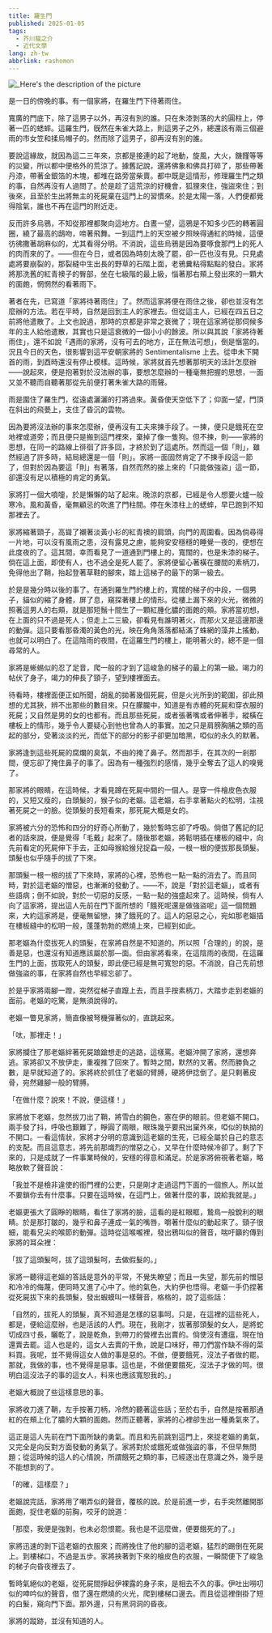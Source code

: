 ```yaml
---
title: 羅生門
published: 2025-01-05
tags:
  - 芥川龍之介
  - 近代文學
lang: zh-tw
abbrlink: rashomon
---
```


![_Here's the description of the picture](https://image.radishzz.cc/picsmaller/06.webp)

是一日的傍晚的事。有一個家將，在羅生門下待著雨住。

寬廣的門底下，除了這男子以外，再沒有別的誰。只在朱漆剝落的大的圓柱上，停著一匹的蟋蟀。這羅生門，旣然在朱雀大路上，則這男子之外，總還該有兩三個避雨的市女笠和揉烏帽子的。然而除了這男子，卻再沒有別的誰。

要說這緣故，就因為這二三年來，京都是接連的起了地動，旋風，大火，饑饉等等的災變，所以都中便格外的荒涼了。據舊記說，還將佛象和佛具打碎了，那些帶著丹漆，帶著金銀箔的木塊，都堆在路旁當柴賣。都中既是這情形，修理羅生門之類的事，自然再沒有人過問了。於是趁了這荒涼的好機會，狐狸來住，強盜來住；到後來，且至於生出將無主的死屍棄在這門上的習慣來。於是太陽一落，人們便都覺得陰氣，誰也不再在這門的附近走。

反而許多烏鴉，不知從那裡都聚向這地方。白晝一望，這鴉是不知多少匹的轉著圓圈，繞了最高的鴟吻，啼著飛舞。一到這門上的天空被夕照映得通紅的時候，這便彷彿撒著胡麻似的，尤其看得分明。不消說，這些烏鴉是因為要啄食那門上的死人的肉而來的了。——但在今日，或者因為時刻太晚了罷，卻一匹也沒有見。只見處處將要崩裂的，那裂縫中生出長的野草的石階上面，老鴉糞粘得點點的發白。家將將那洗舊的紅青襖子的臀部，坐在七級階的最上級，惱著那右頰上發出來的一顆大的面皰，惘惘然的看著雨下。

著者在先，已寫道「家將待著雨住」了。然而這家將便在雨住之後，卻也並沒有怎麼辦的方法。若在平時，自然是回到主人的家裡去。但從這主人，已經在四五日之前將他遣散了。上文也說過，那時的京都是非常之衰微了；現在這家將從那伺候多年的主人給他遣散，其實也只是這衰微的一個小小的餘波。所以與其說「家將待著雨住」，還不如說「遇雨的家將，沒有可去的地方，正在無法可想」，倒是愜當的。況且今日的天色，很影響到這平安朝家將的 Sentimentalisme 上去。從申未下開首的雨，到酉時還沒有停止模樣。這時候，家將就首先想著那明天的活計怎麼辦——說起來，便是抱著對於沒法辦的事，要想怎麼辦的一種毫無把握的思想，一面又並不聽而自聽著那從先前便打著朱雀大路的雨聲。

雨是圍住了羅生門，從遠處灑灑的打將過來。黃昏使天空低下了；仰面一望，門頂在斜出的飛甍上，支住了昏沉的雲物。

因為要將沒法辦的事來怎麼辦，便再沒有工夫來揀手段了。一揀，便只是餓死在空地裡或道旁；而且便只是搬到這門裡來，棄掉了像一隻狗。但不揀，則——家將的思想，在同一的路線上徘徊了許多回，才終於到了這處所。然而這一個「則」，雖然經過了許多時，結局總還是一個「則」。家將一面固然肯定了不揀手段這一節了，但對於因為要這「則」有著落，自然而然的接上來的「只能做強盜」這一節，卻還沒有足以積極的肯定的勇氣。

家將打一個大噴嚏，於是懶懶的站了起來。晚涼的京都，已經是令人想要火爐一般寒冷。風和黃昏，毫無顧忌的吹進了門柱間。停在朱漆柱上的蟋蟀，早已跑到不知那裡去了。

家將縮著頸子，高聳了襯著淡黃小衫的紅青襖的肩頭，向門的周圍看。因為倘尋得一片地，可以沒有風雨之患，沒有露見之慮，能夠安安穩穩的睡覺一夜的，便想在此度夜的了。這其間，幸而看見了一道通到門樓上的，寬闊的，也是朱漆的梯子。倘在這上面，即使有人，也不過全是死人罷了。家將便留心著橫在腰間的素柄刀，免得他出了鞘，抬起登著草鞋的腳來，踏上這梯子的最下的第一級去。

於是是幾分時以後的事了。在通到羅生門的樓上的，寬闊的梯子的中段，一個男子，貓似的縮了身體，屏了息，窺探著樓上的情形。從樓上漏下來的火光，微微的照著這男人的右頰，就是那短鬚十間生了一顆紅腫化膿的面皰的頰。家將當初想，在上面的只不過是死人；但走上二三級，卻看見有誰明著火，而那火又是這邊那邊的動彈。這只要看那昏濁的黃色的光，映在角角落落都結滿了蛛網的藻井上搖動，也就可以明白了。在這陰雨的夜間，在這羅生門的樓上，能明著火的，總不是一個尋常的人。

家將是蜥蜴似的忍了足音，爬一般的才到了這峻急的梯子的最上的第一級。竭力的帖伏了身子，竭力的伸長了頸子，望到樓裡面去。

待看時，樓裡面便正如所聞，胡亂的拋著幾個死屍，但是火光所到的範圍，卻此預想的尤其狹，辨不出那些的數目來。只在朦朧中，知道是有赤體的死屍和穿衣服的死屍；又自然是男的女的也都有。而且那些死屍，或者張著嘴或者伸著手，縱橫在樓板上的情形，幾乎令人要疑心到他也曾為人的事實。加之只是肩膀胸脯之類的高起的部分，受著淡淡的光，而低下的部分的影子卻更加暗黑，啞似的永久的默著。

家將逢到這些死屍的腐爛的臭氣，不由的掩了鼻子。然而那手，在其次的一剎那間，便忘卻了掩住鼻子的事了。因為有一種強烈的感情，幾乎全奪去了這人的嗅覺了。

那家將的眼睛，在這時候，才看見蹲在死屍中間的一個人。是穿一件檜皮色衣服的，又短又瘦的，白頭髮的，猴子似的老嫗。這老嫗，右手拿著點火的松明，注視著死屍之一的臉。從頭髮的長短看來，那死屍大概是女的。

家將被六分的恐怖和四分的好奇心所動了，幾於暫時忘卻了呼吸。倘借了舊記的記者的話來說，便是覺得「毛戴」起來了。隨後那老嫗，將鬆明插在樓板的縫中，向先前看定的死屍伸下手去，正如母猴給猴兒捉蝨一般，一根一根的便拔那長頭髮。頭髮也似乎隨手的拔了下來。

那頭髮一根一根的拔了下來時，家將的心裡，恐怖也一點一點的消去了。而且同時，對於這老嫗的憎惡，也漸漸的發動了。——不，說是「對於這老嫗」，或者有些語病；倒不如說，對於一切惡的反感，一點一點的強盛起來了。這時候，倘有人向了這家將，提出這人先前在門下面所想的「餓死呢還是做強盜呢」這一個問題來，大約這家將是，便毫無留戀，揀了餓死的了。這人的惡惡之心，宛如那老嫗插在樓板縫中的松明一般，蓬蓬勃勃的燃燒上來，已經到如此。

那老嫗為什麼拔死人的頭髮，在家將自然是不知道的。所以照「合理的」的說，是善是惡，也還沒有知道應該屬於那—面。但由家將看來，在這陰雨的夜間，在這羅生門的上面，拔取死人的頭髮，即此便已經是無可寬恕的惡。不消說，自己先前想做強盜的事，在家將自然也早經忘卻了。

於是乎家將兩腳一蹬，突然從梯子直躥上去，而且手按素柄刀，大踏步走到老嫗的面前。老嫗的吃驚，是無須說得的。

老嫗一瞥見家將，簡直像被弩機彈著似的，直跳起來。

「呔，那裡走！」

家將攔住了那老嫗絆著死屍踉蹌想走的逃路，這樣罵。老嫗沖開了家將，還想奔逃。家將卻又不放伊走，重複推了回來了。暫時之間，默然的叉著。然而勝負之數，是早就知道了的。家將終於抓住了老嫗的臂膊，硬將伊捻倒了。是只剩著皮骨，宛然雞腳一般的臂膊。

「在做什麼？說來！不說，便這樣！」

家將放下老嫗，忽然拔刀出了鞘，將雪白的鋼色，塞在伊的眼前。但老嫗不開口。兩手發了抖，呼吸也艱難了，睜圓了兩眼，眼珠幾乎要飛出窠外來，啞似的執拗的不開口。一看這情狀，家將才分明的意識到這老嫗的生死，已經全屬於自己的意志的支配。而且這意志，將先前那熾烈的憎惡之心，又早在什麼時候冷卻了。剩了下來的，只是成就了一件事業時候的，安穩的得意和滿足。於是家將俯視著老嫗，略略放軟了聲音說：

「我並不是檢非違使的衙門裡的公吏，只是剛才走過這門下面的一個旅人。所以並不要鎖你去有什麼事。只要在這時候，在這門上，做著什麼的事，說給我就是。」

老嫗更張大了圓睜的眼睛，看住了家將的臉，這看的是紅眼眶，鷙鳥一般銳利的眼睛。於是那打皺的，幾乎和鼻子連成一氣的嘴唇，嚼著什麼似的動起來了。頸子很細，能看兄尖的喉節的動彈。這時從這喉嚨裡，發出鴉叫似的聲音，喘吁籲的傳到家將的耳朵裡：

「拔了這頭髮呵，拔了這頭髮呵，去做假髮的。」

家將一聽得這老嫗的答話是意外的平常，不覺失瞭望；而且一失望，那先前的憎惡和冷冷的侮蔑，便同時又進了心中了。他的氣色，大約伊也悟得。老嫗一手仍捏著從死屍拔下來的長頭髮，發出蝦蟆叫一樣聲音，格格的，說了這些話：

「自然的，拔死人的頭髮，真不知道是怎樣的惡事呵。只是，在這裡的這些死人，都是，便給這麼辦，也是活該的人們。現在，我剛才，拔著那頭髮的女人，是將蛇切成四寸長，曬乾了，說是乾魚，到帶刀的營裡去出賣的。倘使沒有遭瘟，現在怕還賣去罷。這人也是的，這女人去賣的干魚，說是口味好，帶刀們當作缺不得的菜料買。我呢，並不覺得這女人做的事是惡的。不做，便要餓死，沒法子者做的罷。那就，我做的事，也不覺得是惡事。這也是，不做便要餓死，沒法子才做的呵。很明白這沒法子的事的這女人，料來也應該寬恕我的。」

老嫗大概說了些這樣意思的事。

家將收刀進了鞘，左手按著刀柄，冷然的聽著這些話；至於右手，自然是按著那通紅的在頰上化了膿的大顆的面皰。然而正聽著，家將的心裡卻生出一種勇氣來了。

這正是這人先前在門下面所缺的勇氣。而且和先前跳到這門上，來捉老嫗的勇氣，又完全是向反對方面發動的勇氣了。家將對於或餓死或做強盜的事，不但早無問題；從這時候的這人的心情說，所謂餓死之類的事，已經逐出在意識之外，幾乎是不能想到的了。

「的確，這樣麼？」

老嫗說完話，家將用了嘲弄似的聲音，覆核的說。於是前進一步，右手突然離開那面皰，捉住老嫗的前胸，咬牙的說道：

「那麼，我便是強剝，也未必怨恨罷。我也是不這麼做，便要餓死的了。」

家將迅速的剝下這老嫗的衣服來；而將挽住了他的腳的這老嫗，猛烈的踢倒在死屍上。到樓梯口，不過是五步。家將挾著剝下來的檜皮色的衣服，一瞬間便下了峻急的梯子向昏夜裡去了。

暫時氣絕似的老嫗，從死屍間掙起伊裸露的身子來，是相去不久的事。伊吐出嘮叨似的呻吟似的聲音，借了還在燃燒的火光，爬到樓梯口邊去。而且從這裡倒掛了短的白髮，窺向門下面。那外邊，只有黑洞洞的昏夜。

家將的蹤跡，並沒有知道的人。
